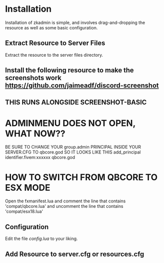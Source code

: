 # Installation
<!-- INSTALL THE ESX.SQL IF YOU USE ESX -->
Installation of zkadmin is simple, and involves drag-and-dropping the resource as well as some basic configuration.

## Extract Resource to Server Files
Extract the resource to the server files directory.

## Install the following resource to make the screenshots work https://github.com/jaimeadf/discord-screenshot
## THIS RUNS ALONGSIDE SCREENSHOT-BASIC

# ADMINMENU DOES NOT OPEN, WHAT NOW??
BE SURE TO CHANGE YOUR group.admin PRINCIPAL INSIDE YOUR SERVER.CFG TO qbcore.god SO IT LOOKS LIKE THIS
add_principal identifier.fivem:xxxxxx qbcore.god

# HOW TO SWITCH FROM QBCORE TO ESX MODE
Open the fxmanifest.lua and comment the line that contains 'compat/qbcore.lua' and uncomment the line that contains 'compat/esx18.lua'


## Configuration

Edit the file _config.lua_ to your liking.

## Add Resource to server.cfg or resources.cfg


